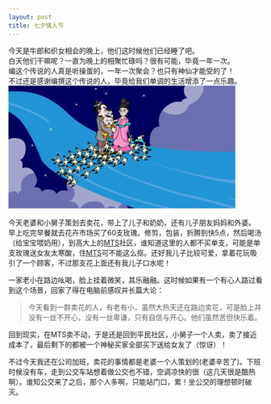 ```yaml
---
layout: post
title: 七夕情人节
---
```

今天是牛郎和织女相会的晚上，他们这时候他们已经睡了吧。  
白天他们干嘛呢？一直为晚上的相聚忙碌吗？很有可能，毕竟一年一次。  
编这个传说的人真是听操蛋的，一年一次聚会？也只有神仙才能受的了！  
不过还是感谢编撰这个传说的人，毕竟给我们单调的生活增添了一点乐趣。  
![image](/images/niulangzhinv.jpg)  

今天老婆和小舅子策划去卖花，带上了儿子和奶奶，还有儿子朋友妈妈和外婆。  早上吃完早餐就去花卉市场买了60支玫瑰。修剪，包装，折腾到快5点，然后喝汤（给宝宝喂奶用），到高大上的[MTS](http://baike.baidu.com/view/2094656.htm?fr=aladdin)社区，谁知道这里的人都不买单支，可能是单支玫瑰送女友太寒酸，住[MTS](http://baike.baidu.com/view/2094656.htm?fr=aladdin)可不能这么抠。还好我儿子比较可爱，拿着花玩吸引了一个顾客，不过那支花上面还有我儿子口水呢！   

一家老小在路边吆喝，脸上挂着微笑，其乐融融。这时候如果有一个有心人路过看到这个场景，回家了得在电脑前感叹并长篇大论：
> 今天看到一群卖花的人，有老有小，虽然大热天还在路边卖花，可是脸上并没有一丝不开心，没有一丝卑谦，只有自信与开心。他们虽然苦但快乐着。


回到现实，在MTS卖不动，于是还是回到平民社区，小舅子一个人卖，卖了接近成本了，最后剩下的都被一个神秘买家全部买下送给女友了（惊讶）！  

不过今天我还在公司加班，卖花的事情都是老婆一个人策划的(老婆辛苦了)。下班时候没有车，走到公交车站想着做公交也不错，空调凉快的很（这几天很是酷热啊）。谁知公交来了之后，那个人多啊，只能站门口，累！坐公交的理想顿时破灭。